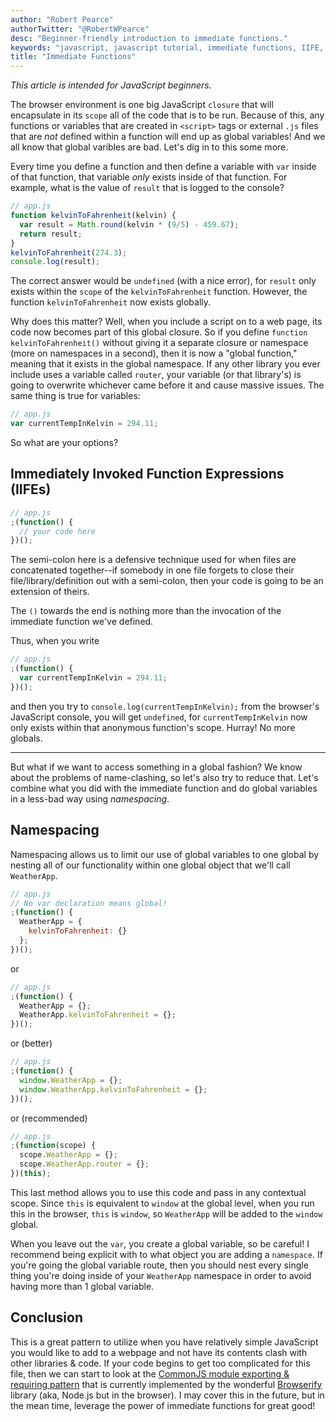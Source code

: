```yaml
---
author: "Robert Pearce"
authorTwitter: "@RobertWPearce"
desc: "Beginner-friendly introduction to immediate functions."
keywords: "javascript, javascript tutorial, immediate functions, IIFE, kelvin to fahrenheit"
title: "Immediate Functions"
---
```


_This article is intended for JavaScript beginners._

The browser environment is one big JavaScript `closure` that will encapsulate in
its `scope` all of the code that is to be run. Because of this, any functions or
variables that are created in `<script>` tags or external `.js` files that are
_not_ defined within a function will end up as global variables! And we all know
that global varibles are bad. Let's dig in to this some more.

Every time you define a function and then define a variable with `var` inside of
that function, that variable _only_ exists inside of that function. For example,
what is the value of `result` that is logged to the console?

```javascript
// app.js
function kelvinToFahrenheit(kelvin) {
  var result = Math.round(kelvin * (9/5) - 459.67);
  return result;
}
kelvinToFahrenheit(274.3);
console.log(result);
```

The correct answer would be `undefined` (with a nice error), for `result` only
exists within the `scope` of the `kelvinToFahrenheit` function. However, the
function `kelvinToFahrenheit` now exists globally.

Why does this matter? Well, when you include a script on to a web page, its code
now becomes part of this global closure. So if you define
`function kelvinToFahrenheit()` without giving it a separate closure or
namespace (more on namespaces in a second), then it is now a "global function,"
meaning that it exists in the global namespace. If any other library you ever
include uses a variable called `router`, your variable (or that library's) is
going to overwrite whichever came before it and cause massive issues. The same
thing is true for variables:

```javascript
// app.js
var currentTempInKelvin = 294.11;
```

So what are your options?

## Immediately Invoked Function Expressions (IIFEs)

```javascript
// app.js
;(function() {
  // your code here
})();
```

The semi-colon here is a defensive technique used for when files are
concatenated together--if somebody in one file forgets to close their
file/library/definition out with a semi-colon, then your code is going to be an
extension of theirs.

The `()` towards the end is nothing more than the invocation of the immediate
function we've defined.

Thus, when you write

```javascript
// app.js
;(function() {
  var currentTempInKelvin = 294.11;
})();
```

and then you try to `console.log(currentTempInKelvin);` from the browser's
JavaScript console, you will get `undefined`, for `currentTempInKelvin` now only
exists within that anonymous function's scope. Hurray! No more globals.

* * *

But what if we want to access something in a global fashion? We know about the
problems of name-clashing, so let's also try to reduce that. Let's combine what
you did with the immediate function and do global variables in a less-bad way
using _namespacing_.

## Namespacing

Namespacing allows us to limit our use of global variables to one global by
nesting all of our functionality within one global object that we'll call
`WeatherApp`.

```javascript
// app.js
// No var declaration means global!
;(function() {
  WeatherApp = {
    kelvinToFahrenheit: {}
  };
})();
```

or

```javascript
// app.js
;(function() {
  WeatherApp = {};
  WeatherApp.kelvinToFahrenheit = {};
})();
```

or (better)

```javascript
// app.js
;(function() {
  window.WeatherApp = {};
  window.WeatherApp.kelvinToFahrenheit = {};
})();
```

or (recommended)

```javascript
// app.js
;(function(scope) {
  scope.WeatherApp = {};
  scope.WeatherApp.router = {};
})(this);
```

This last method allows you to use this code and pass in any contextual scope.
Since `this` is equivalent to `window` at the global level, when you run this in
the browser, `this` is `window`, so `WeatherApp` will be added to the `window`
global.

When you leave out the `var`, you create a global variable, so be careful! I
recommend being explicit with to what object you are adding a `namespace`. If
you're going the global variable route, then you should nest every single thing
you're doing inside of your `WeatherApp` namespace in order to avoid having more
than 1 global variable.

## Conclusion

This is a great pattern to utilize when you have relatively simple JavaScript
you would like to add to a webpage and not have its contents clash with other
libraries & code. If your code begins to get too complicated for this file, then
we can start to look at the [CommonJS module exporting & requiring
pattern](http://wiki.commonjs.org/wiki/Modules/1.1) that is currently
implemented by the wonderful [Browserify](http://browserify.org) library (aka,
Node.js but in the browser). I may cover this in the future, but in the mean
time, leverage the power of immediate functions for great good!
